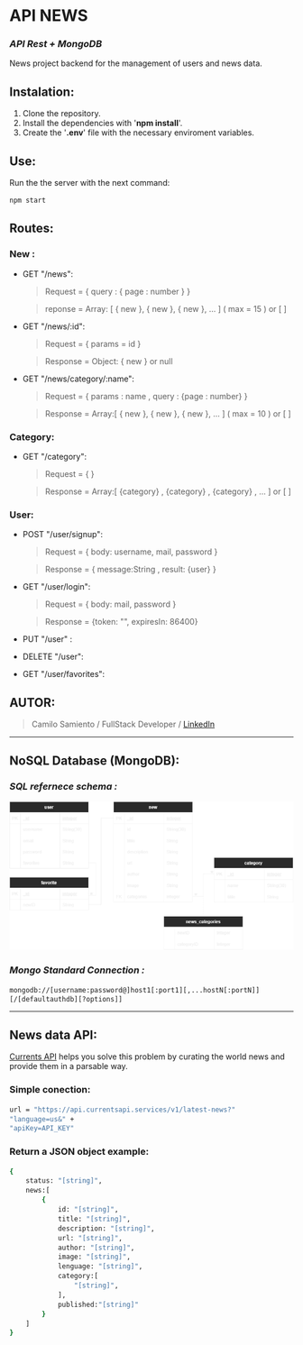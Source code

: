 # **API NEWS**
### **_API Rest + MongoDB_**

News project backend for the management of users and news data.

## **Instalation:**
1. Clone the repository.
2. Install the dependencies with '**npm install**'.
3. Create the '**.env**' file with the necessary enviroment variables.

## **Use:**
Run the the server with the next command:
~~~sh
npm start
~~~

## **Routes:**
### New :
- GET "/news":
    > Request = { query : { page : number } }

    > reponse = Array: [ { new }, { new }, { new }, ... ] ( max = 15 ) or [ ]
- GET "/news/:id":
    > Request = { params = id }

    > Response = Object: { new } or null
- GET "/news/category/:name": 
    > Request = { params : name , query : {page : number} }

    > Response = Array:[ { new }, { new }, { new }, ... ] ( max = 10 ) or [ ]
### Category:
- GET "/category":
    >Request = { }

    >Response = Array:[ {category} , {category} , {category} , ... ] or [ ]
### User:
- POST "/user/signup":
    >Request = { body: username, mail, password }

    >Response = { message:String , result: {user} }
- GET "/user/login": 
    >Request = { body: mail, password }

    >Response = {token: "", expiresIn: 86400}
- PUT "/user" : 
- DELETE "/user": 
- GET "/user/favorites": 

## **AUTOR:**
> Camilo Samiento  /  FullStack Developer  /   [LinkedIn] 
---
## NoSQL Database (MongoDB):
### _SQL refernece schema :_
![ImagenRealaciones](../documentation/diagrama/diagrama%20NewsProject.drawio%20(1).png)
### _Mongo Standard Connection :_
```
mongodb://[username:password@]host1[:port1][,...hostN[:portN]][/[defaultauthdb][?options]]
```
---
## News data API: 
[Currents API] helps you solve this problem by curating the world news and provide them in a parsable way.

### Simple conection: 
```sh
url = "https://api.currentsapi.services/v1/latest-news?"
"language=us&" +
"apiKey=API_KEY"
```
### Return a JSON object example: 
```sh
{
    status: "[string]",
    news:[
        {
            id: "[string]",
            title: "[string]",
            description: "[string]",
            url: "[string]",
            author: "[string]",
            image: "[string]",
            lenguage: "[string]",
            category:[
                "[string]",
            ],
            published:"[string]"
        }
    ]
}
```
[LinkedIn]: https://www.linkedin.com/in/camilo-sarmiento-051a80244/
[Currents API]:https://currentsapi.services/en